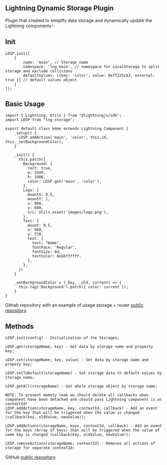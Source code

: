 ## Lightning Dynamic Storage Plugin

Plugin that created to simplify data storage and dynamically update the Lightning components✨

## Init

```
LDSP.init([
    {
        name: 'main', // Storage name
        namespace: 'lng.main', // namespace for LocalStorage to split storage and exclude collisions
        defaultValues: [{key: 'color', value: 0xff225cb3, external: true }] // default values object
    }
]);
```

## Basic Usage

```
import { Lightning, Utils } from "@lightningjs/sdk";
import LDSP from "lng-storage";

export default class Home extends Lightning.Component {
    _setup() {
      LDSP.addAction('main', 'color', this.id, this._setBackgroundColor);
    }

    _init() {
      this.patch({
        Background: {
          rect: true,
          w: 1920,
          h: 1080,
          color: LDSP.get('main', 'color'),
        },
        Logo: {
          mountX: 0.5,
          mountY: 1,
          x: 960,
          y: 600,
          src: Utils.asset('images/logo.png'),
        },
        Text: {
          mount: 0.5,
          x: 960,
          y: 720,
          text: {
            text: "Home",
            fontFace: 'Regular',
            fontSize: 64,
            textColor: 0xbbffffff,
          },
        },
      })
    }

    _setBackgroundColor = (_key, _old, current) => {
      this.tag('Background').patch({ color: current });
    }
}
```

Githab repository with an example of usage storage + router [public repository][lng-storage-usage].

## Methods

```
LDSP.init(config) - Initialization of the Storages;

LDSP.get(storageName, key) - Get data by storage name and property key;

LDSP.set(storageName, key, value) - Set data by storage name and propery key;

LDSP.setToDefault(storageName) - Set storage data to default values by storage name;

LDSP.getAll(storageName) - Get whole storage object by storage name;

NOTE: To prevent memoty leak we should delete all callbacks when component have been detached and should pass Lightning component is as contextId!
LDSP.addAction(storageName, key, contextId, callback) - Add an event for the key that will be triggered when the value is changed (callback(key, oldValue, newValue));

LDSP.addActions(storageName, keys, contextId, callback) - Add an event for the keys (Array of keys) that will be triggered when the value of some key is changed (callback(key, oldValue, newValue));

LDSP.removeActions(storageName, contextId) - Removes all actions of storage for separate contextId;
```

GitHub [public repository][lng-storage].

[lng-storage]: https://github.com/yevhen-buhaiov-gl/lng-storage
[lng-storage-usage]: https://github.com/yevhen-buhaiov-gl/lng-storage-usage
